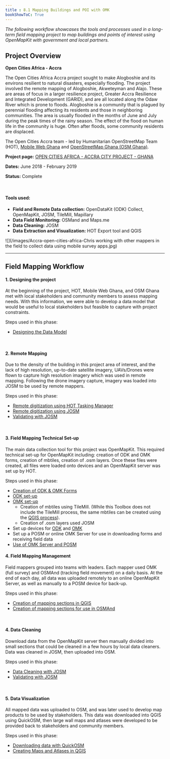 ```yaml
---
title : 8.1 Mapping Buildings and POI with OMK
bookShowToC: True
---
```


*The following workflow showcases the tools and processes used in a long-term field mapping project to map buildings and points of interest using OpenMapKit with government and local partners.* 



## Project Overview

**Open Cities Africa - Accra**

The Open Cities Africa Accra project sought to make Alogboshie and its environs resilient to natural disasters, especially flooding. The project involved the remote mapping of Alogboshie, Akweteyman and Alajo. These are areas of focus in a larger resilience project, Greater Accra Resilience and Integrated Development (GARID), and are all located along the Odaw River which is prone to floods. Alogboshie is a community that is plagued by perennial flooding affecting its residents and those in neighboring communities. The area is usually flooded in the months of June and July during the peak times of the rainy season. The effect of the flood on human life in the community is huge. Often after floods, some community residents are displaced.

The Open Cities Accra team - led by Humanitarian OpenStreetMap Team (HOT), [Mobile Web Ghana](http://mobilewebghana.org/) and [OpenStreetMap Ghana (OSM Ghana)](http://osmghana.org/).

**Project page:** [OPEN CITIES AFRICA - ACCRA CITY PROJECT - GHANA](https://www.hotosm.org/projects/open-cities-africa-accra-city-project-ghana/)

**Dates:** June 2018 - February 2019

**Status:** Complete 

<br>

#### Tools used:

*  **Field and Remote Data collection:** OpenDataKit (ODK) Collect, OpenMapKit, JOSM, TileMill, Mapillary
*  **Data Field Monitoring:** OSMand and Maps.me
*  **Data Cleaning:** JOSM
*  **Data Extraction and Visualization:** HOT Export tool and QGIS

![](/images/Accra-open-cities-africa-Chris working with other mappers in the field to collect data using mobile survey apps.jpg)

***

## Field Mapping Workflow

#### 1. Designing the project
At the beginning of the project, HOT, Mobile Web Ghana, and OSM Ghana met with local stakeholders and community members to assess mapping needs. With this information, we were able to develop a data model that would be useful to local stakeholders but feasible to capture with project constraints. 

Steps used in this phase:

*  [Designing the Data Model](https://hotosm.github.io/toolbox/pages/data-collection-and-field-mapping/3.1-designing-the-data-model/)
   
<br>

#### 2. Remote Mapping

Due to the density of the building in this project area of interest, and the lack of high resolution, up-to-date satellite imagery, UAVs/Drones were flown to capture high resolution imagery which was used in remote mapping. Following the drone imagery capture, imagery was loaded into JOSM to be used by remote mappers. 

Steps used in this phase:

*  [Remote digitization using HOT Tasking Manager](https://hotosm.github.io/toolbox/pages/digitization-and-editing/3.3-working-with-the-hot-tasking-manager/)
*  [Remote digitization using JOSM](https://hotosm.github.io/toolbox/pages/digitization-and-editing/3.4-editing-with-id-and-josm/)
*  [Validating with JOSM](https://hotosm.github.io/toolbox/pages/digitization-and-editing/3.5_validating_with_josm/)

<br>

#### 3. Field Mapping Technical Set-up 
The main data collection tool for this project was OpenMapKit. This required technical set-up for OpenMapKit including: creation of ODK and OMK forms, creation of mbtiles, creation of .osm layers. Once these files were created, all files were loaded onto devices and an OpenMapKit server was set up by HOT. 

Steps used in this phase:

  * [Creation of ODK & OMK Forms](https://github.com/hotosm/toolbox/wiki/4.4-Creating-forms-(ODK-OMK))
  * [ODK set-up](https://hotosm.github.io/toolbox/pages/data-collection-and-field-mapping/3.2.1_setting_up_odk/)
  * [OMK set-up](https://hotosm.github.io/toolbox/pages/data-collection-and-field-mapping/3.2.2_setting_up_omk/)
    * Creation of mbtiles using TileMill. (While this Toolbox does not include the TileMill process, the same mbtiles can be created using the [QGIS process](https://hotosm.github.io/toolbox/pages/data-collection-and-field-mapping/3.2.2_setting_up_omk/#b-create-an-mbtile-in-qgis)).
    * Creation of .osm layers used JOSM
  * Set up devices for [ODK](https://hotosm.github.io/toolbox/pages/data-collection-and-field-mapping/3.2.1_setting_up_odk/#download-and-set-up-the-odk-application) and [OMK](https://hotosm.github.io/toolbox/pages/data-collection-and-field-mapping/3.2.2_setting_up_omk/#download-and-set-up-the-omk-application)
  * Set up a POSM or online OMK Server for use in downloading forms and receiving field data
  *  [Use of OMK Server and POSM](https://hotosm.github.io/toolbox/pages/data-collection-and-field-mapping/3.4-data-collection-servers/) 

#### 4. Field Mapping Management

Field mappers grouped into teams with leaders. Each mapper used OMK (full survey) and OSMAnd (tracking field movement) on a daily basis. At the end of each day, all data was uploaded remotely to an online OpenMapKit Server, as well as manually to a POSM device for back-up. 

Steps used in this phase: 

*  [Creation of mapping sections in QGIS](https://hotosm.github.io/toolbox/pages/field-mapping-management/4.1_managing_teams_in_the_field/#creating-mapping-sections-in-qgis-for-printed-maps)
*  [Creation of mapping sections for use in OSMAnd](https://hotosm.github.io/toolbox/pages/field-mapping-management/4.1_managing_teams_in_the_field/#creating-and-importing-mapping-sections-into-osmand)

<br>
  
#### 4. Data Cleaning
Download data from the OpenMapKit server then manually divided into small sections that could be cleaned in a few hours by local data cleaners. Data was cleaned in JOSM, then uploaded into OSM. 

Steps used in this phase: 

*  [Data Cleaning with JOSM](https://hotosm.github.io/toolbox/pages/data-cleaning-upload-and-quality-assurance/5.1-data-cleaning-with-josm/)
*  [Validating with JOSM](https://hotosm.github.io/toolbox/pages/digitization-and-editing/3.5_validating_with_josm/)

<br>

#### 5. Data Visualization 
All mapped data was uploaded to OSM, and was later used to develop map products to be used by stakeholders. This data was downloaded into QGIS using QuickOSM, then large wall maps and atlases were developed to be provided back to stakeholders and community members. 

Steps used in this phase:

*  [Downloading data with QuickOSM](https://hotosm.github.io/toolbox/pages/data-use-and-analysis/7.1-qgis/#installing-plug-ins)
*  [Creating Maps and Atlases in QGIS](https://hotosm.github.io/toolbox/pages/data-use-and-analysis/7.2-creating-an-atlas-in-qgis/)
